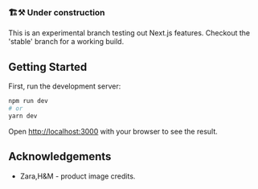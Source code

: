 ### 🏗️⚒️ Under construction

This is an experimental branch testing out Next.js features. Checkout the 'stable' branch for a working build.

## Getting Started

First, run the development server:

```bash
npm run dev
# or
yarn dev
```

Open [http://localhost:3000](http://localhost:3000) with your browser to see the result.

## Acknowledgements

- Zara,H&M - product image credits.
